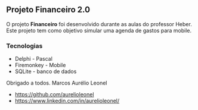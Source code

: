 ##  Projeto Financeiro 2.0
O projeto **Financeiro** foi desenvolvido durante as aulas do professor Heber.
Este projeto tem como objetivo simular uma agenda de gastos para mobile. 

###  Tecnologias 
* Delphi - Pascal
* Firemonkey - Mobile
* SQLite - banco de dados


Obrigado a todos.
Marcos Aurélio Leonel
  * https://github.com/aurelioleonel
  * https://www.linkedin.com/in/aurelioleonel/
